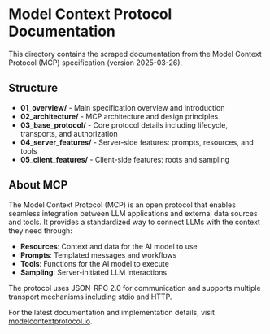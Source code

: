 # Model Context Protocol Documentation

This directory contains the scraped documentation from the Model Context Protocol (MCP) specification (version 2025-03-26).

## Structure

- **01_overview/** - Main specification overview and introduction
- **02_architecture/** - MCP architecture and design principles
- **03_base_protocol/** - Core protocol details including lifecycle, transports, and authorization
- **04_server_features/** - Server-side features: prompts, resources, and tools
- **05_client_features/** - Client-side features: roots and sampling

## About MCP

The Model Context Protocol (MCP) is an open protocol that enables seamless integration between LLM applications and external data sources and tools. It provides a standardized way to connect LLMs with the context they need through:

- **Resources**: Context and data for the AI model to use
- **Prompts**: Templated messages and workflows
- **Tools**: Functions for the AI model to execute
- **Sampling**: Server-initiated LLM interactions

The protocol uses JSON-RPC 2.0 for communication and supports multiple transport mechanisms including stdio and HTTP.

For the latest documentation and implementation details, visit [modelcontextprotocol.io](https://modelcontextprotocol.io/).